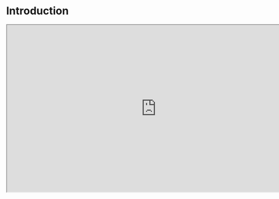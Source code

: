 # Introduction

<p><iframe src="https://www.youtube.com/embed/m2rHvKfcVwI?rel=0" width="800" height="450" allowfullscreen="allowfullscreen" allow="accelerometer; autoplay; clipboard-write; encrypted-media; gyroscope; picture-in-picture"></iframe></p>
<p>&nbsp;</p>